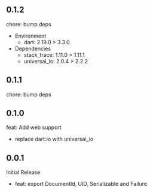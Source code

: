 ## 0.1.2
chore: bump deps
- Environment
  - dart: 2.19.0 > 3.3.0
- Dependencies
  - stack_trace: 1.11.0 > 1.11.1
  - universal_io: 2.0.4 > 2.2.2

## 0.1.1

chore: bump deps

## 0.1.0

feat: Add web support

- replace dart:io with univarsal_io

## 0.0.1

Initial Release

- feat: export DocumentId, UID, Serializable and Failure
